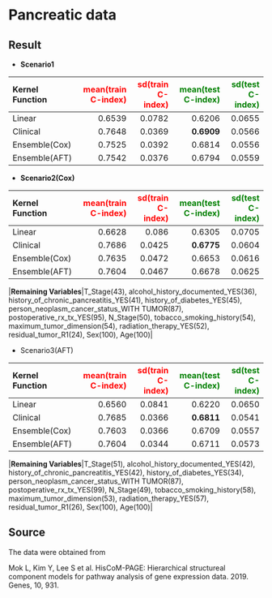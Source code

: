 # Pancreatic data

## Result
* **Scenario1**

|Kernel Function|<span style="color:red">mean(train C-index)</span>|<span style="color:red">sd(train C-index)</span>|<span style="color:green">mean(test C-index)</span>|<span style="color:green">sd(test C-index)</span>|
|:---|---:|---:|---:|---:|
|Linear|0.6539|0.0782|0.6206|0.0655|
|Clinical|0.7648|0.0369|**0.6909**|0.0566|
|Ensemble(Cox)|0.7525|0.0392|0.6814|0.0556|
|Ensemble(AFT)|0.7542|0.0376|0.6794|0.0559|

* **Scenario2(Cox)**

|Kernel Function|<span style="color:red">mean(train C-index)</span>|<span style="color:red">sd(train C-index)</span>|<span style="color:green">mean(test C-index)</span>|<span style="color:green">sd(test C-index)</span>|
|:---|---:|---:|---:|---:|
|Linear|0.6628|0.086|0.6305|0.0705|
|Clinical|0.7686|0.0425|**0.6775**|0.0604|
|Ensemble(Cox)|0.7635|0.0472|0.6653|0.0616|
|Ensemble(AFT)|0.7604|0.0467|0.6678|0.0625|

|**Remaining Variables**|T_Stage(43), alcohol_history_documented_YES(36), history_of_chronic_pancreatitis_YES(41), history_of_diabetes_YES(45), person_neoplasm_cancer_status_WITH TUMOR(87), postoperative_rx_tx_YES(95), N_Stage(50), tobacco_smoking_history(54), maximum_tumor_dimension(54), radiation_therapy_YES(52), residual_tumor_R1(24), Sex(100), Age(100)|

* Scenario3(AFT)

|Kernel Function|<span style="color:red">mean(train C-index)</span>|<span style="color:red">sd(train C-index)</span>|<span style="color:green">mean(test C-index)</span>|<span style="color:green">sd(test C-index)</span>|
|:---|---:|---:|---:|---:|
|Linear|0.6560|0.0841|0.6220|0.0650|
|Clinical|0.7685|0.0366|**0.6811**|0.0541|
|Ensemble(Cox)|0.7603|0.0366|0.6709|0.0557|
|Ensemble(AFT)|0.7604|0.0344|0.6711|0.0573|

|**Remaining Variables**|T_Stage(51), alcohol_history_documented_YES(42), history_of_chronic_pancreatitis_YES(42), history_of_diabetes_YES(34), person_neoplasm_cancer_status_WITH TUMOR(87), postoperative_rx_tx_YES(99), N_Stage(49), tobacco_smoking_history(58), maximum_tumor_dimension(53), radiation_therapy_YES(57), residual_tumor_R1(26), Sex(100), Age(100)|

## Source
The data were obtained from

Mok L, Kim Y, Lee S et al. HisCoM-PAGE: Hierarchical structureal component models for pathway analysis of gene expression data. 2019. Genes, 10, 931.